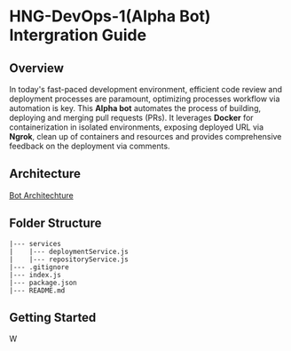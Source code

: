 # HNG-DevOps-1(Alpha Bot) Intergration Guide

## Overview

In today's fast-paced development environment, efficient code review and deployment processes are paramount, optimizing processes workflow via automation is key. 
This **Alpha bot** automates the process of building, deploying and merging pull requests (PRs). It leverages **Docker** for containerization in isolated environments, exposing deployed URL via **Ngrok**, clean up of containers and resources and provides comprehensive feedback on the deployment via comments.

## Architecture
[Bot Architechture](https://excalidraw.com/#json=c7hLjaZqz4cWcCxWJDAUY,7umdP-IFd03OQu4hUovwiQ)

## Folder Structure
```
|--- services
|    |--- deploymentService.js
|    |--- repositoryService.js
|--- .gitignore
|--- index.js
|--- package.json
|--- README.md
```

## Getting Started

W
